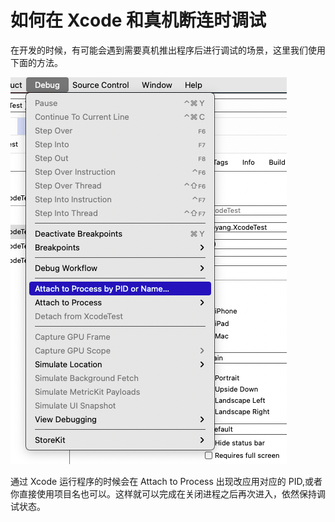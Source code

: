 # 如何在 Xcode 和真机断连时调试

在开发的时候，有可能会遇到需要真机推出程序后进行调试的场景，这里我们使用下面的方法。


 ![](https://github.com/BiBoyang/BoyangBlog/blob/master/Image/iOS_Tips_10.png?raw=true)

通过 Xcode 运行程序的时候会在 Attach to Process 出现改应用对应的 PID,或者你直接使用项目名也可以。这样就可以完成在关闭进程之后再次进入，依然保持调试状态。


